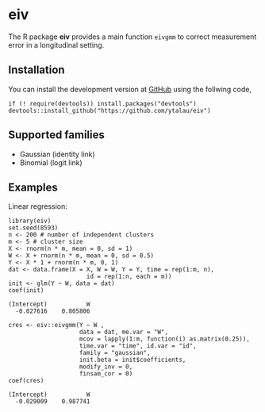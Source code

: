 eiv
================

The R package **eiv** provides a main function `eivgmm` to correct
measurement error in a longitudinal setting.

## Installation

You can install the development version at
[GitHub](https://github.com/ytalau/eiv) using the follwing code,

    if (! require(devtools)) install.packages("devtools")
    devtools::install_github("https://github.com/ytalau/eiv")

## Supported families

-   Gaussian (identity link)
-   Binomial (logit link)

## Examples

Linear regression:

    library(eiv)
    set.seed(8593)
    n <- 200 # number of independent clusters
    m <- 5 # cluster size
    X <- rnorm(n * m, mean = 0, sd = 1)
    W <- X + rnorm(n * m, mean = 0, sd = 0.5)
    Y <- X * 1 + rnorm(n * m, 0, 1)
    dat <- data.frame(X = X, W = W, Y = Y, time = rep(1:m, n), 
                          id = rep(1:n, each = m))
    init <- glm(Y ~ W, data = dat)
    coef(init)

    (Intercept)           W 
      -0.027616    0.805806 

    cres <- eiv::eivgmm(Y ~ W ,
                        data = dat, me.var = "W",
                        mcov = lapply(1:m, function(i) as.matrix(0.25)),
                        time.var = "time", id.var = "id",
                        family = "gaussian",
                        init.beta = init$coefficients,
                        modify_inv = 0,
                        finsam_cor = 0)
    coef(cres)

    (Intercept)           W 
      -0.029009    0.987741 
